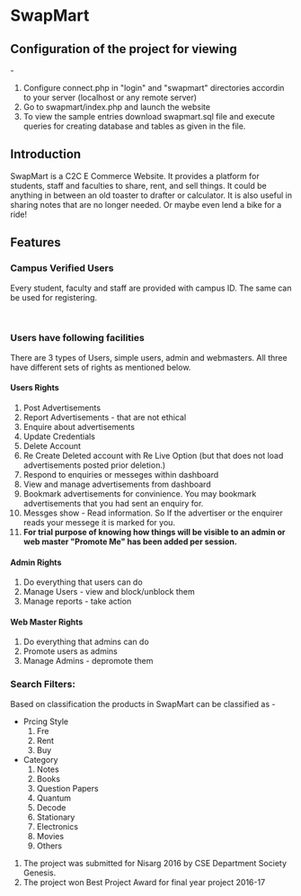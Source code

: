 <h1>SwapMart</h1>
<h2>Configuration of the project for viewing</h2> - 
<ol> 
  <li>Configure connect.php in "login" and "swapmart" directories accordin to your server (localhost or any remote server)</li>
  <li>Go to swapmart/index.php and launch the website</li>
  <li>To view the sample entries download swapmart.sql file and execute queries for creating database and tables as given in the file.  </li>
</ol>

<h2>Introduction</h2>
SwapMart is a C2C E Commerce Website. It provides a platform for students, staff and faculties to share, rent, and sell things. It could be anything in between an old toaster to drafter or calculator. It is also useful in sharing notes that are no longer needed. Or maybe even lend a bike for a ride! 

<h2>Features</h2>
<h3>Campus Verified Users</h3> 
Every student, faculty and staff are provided with campus ID. The same can be used for registering. 

<br/><h3>Users have following facilities</h3>
There are 3 types of Users, simple users, admin and webmasters. All three have different sets of rights as mentioned below.
  <h4>Users Rights</h4> 
  <ol>
	  <li>Post Advertisements</li>
	  <li>Report Advertisements - that are not ethical</li>
	  <li>Enquire about advertisements</li>
	  <li>Update Credentials</li>
	  <li>Delete Account</li>
	  <li>Re Create Deleted account with Re Live Option (but that does not load advertisements posted prior deletion.)</li>
	  <li>Respond to enquiries or messeges within dashboard</li>
	  <li>View and manage advertisements from dashboard</li>
	  <li>Bookmark advertisements for convinience. You may bookmark advertisements that you had sent an enquiry for.</li>
	  <li>Messges show - Read information. So If the advertiser or the enquirer reads your messege it is marked for you.</li>
	  <li><b>For trial purpose of knowing how things will be visible to an admin or web master "Promote Me" has been added per session.</b></li>
  </ol>
    
 <h4>Admin Rights </h4>
  <ol>
    <li>Do everything that users can do</li>
    <li>Manage Users - view and block/unblock them</li>
    <li>Manage reports - take action</li>
  </ol>

<h4>Web Master Rights </h4>
  <ol>
    <li>Do everything that admins can do</li>
    <li>Promote users as admins</li>
    <li>Manage Admins - depromote them</li>
  </ol>
  
<h3>Search Filters:</h3>
Based on classification the products in SwapMart can be classified as - 
 <ul>
    <li>
      Prcing Style
      <ol>
        <li>Fre</li>
        <li>Rent</li>
        <li>Buy</li>
      </ol>
    </li>
    <li>
      Category
      <ol>
        <li>Notes</li>
        <li>Books</li>
        <li>Question Papers</li>
        <li>Quantum</li>
        <li>Decode</li>
        <li>Stationary</li>
        <li>Electronics</li>
        <li>Movies</li>
        <li>Others</li>
      </ol>
    </li>
 </ul>
 
<ol>
  <li>The project was submitted for Nisarg 2016 by CSE Department Society Genesis.</li>
  <li>The project won Best Project Award for final year project 2016-17</li>
 </ol>
